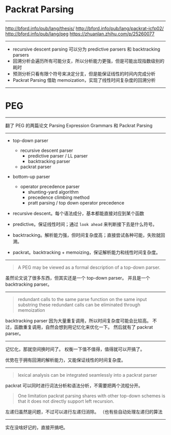 # Packrat Parsing

---

http://bford.info/pub/lang/thesis/
http://bford.info/pub/lang/packrat-icfp02/
http://bford.info/pub/lang/peg
https://zhuanlan.zhihu.com/p/25260077

---

- recursive descent parsing 可以分为 predictive parsers 和 backtracking parsers
- 回溯分析会遍历所有可能分支，所以分析能力更强，但是可能出现指数级别的耗时
- 预测分析只看有限个符号来决定分支，但是能保证线性的时间内完成分析
- Packrat Parsing 借助 memoization，实现了线性时间复杂度的回溯分析

---

# PEG

---

翻了 PEG 的两篇论文
Parsing Expression Grammars 和 Packrat Parsing

---

- top-down parser
    - recursive descent parser
        - predictive parser / LL parser
        - backtracking parser
    - packrat parser

- bottom-up parser
    - operator precedence parser
        - shunting-yard algorithm
        - precedence climbing method
        - pratt parsing / top down operator precedence

- recursive descent。每个语法成分，基本都能直接对应到某个函数
- predictive。保证线性时间；通过 `look ahead` 来判断接下去是什么符号。
- backtracking。解析能力强，但时间复杂度高；直接尝试各种可能，失败就回溯。
- packrat。backtracking + memoizing，保证解析能力和线性时间复杂度。

---

> A PEG may be viewed as a formal description of a top-down parser.

虽然论文说了很多东西，但其实还是一个 top-down parser。
并且是一个 backtracking parser。

---

> redundant calls to the same parse function on the same input substring
> these redundant calls can be eliminated through memoization

backtracking parser 因为大量重复调用，所以时间复杂度可能会比较高。
不过，函数重复调用，自然会想到用记忆化来优化一下。
然后就有了 packrat parser。

---

记忆化，那就空间换时间了。
权衡一下值不值得，值得就可以开搞了。

优势在于拥有回溯的解析能力，又能保证线性的时间复杂度。

---

> lexical analysis can be integrated seamlessly into a packrat parser

packrat 可以同时进行词法分析和语法分析，不需要把两个流程分开。

> One limitation packrat parsing shares with other top-down schemes is that
> it does not directly support left recursion.

左递归虽然是问题，不过可以进行左递归消除。
（也有些自动处理左递归的算法

---

实在没啥好记的，直接开搞吧。

